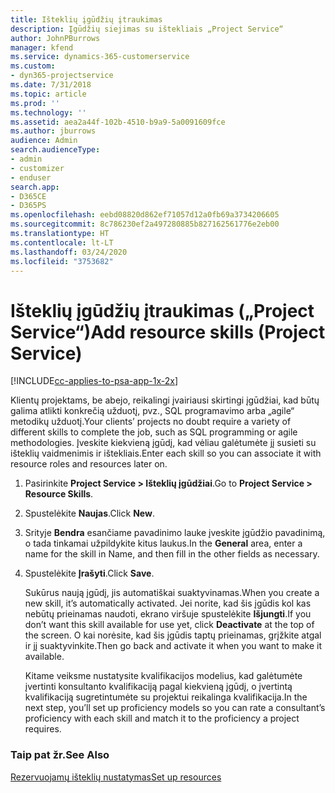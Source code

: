 ```yaml
---
title: Išteklių įgūdžių įtraukimas
description: Įgūdžių siejimas su ištekliais „Project Service“
author: JohnPBurrows
manager: kfend
ms.service: dynamics-365-customerservice
ms.custom:
- dyn365-projectservice
ms.date: 7/31/2018
ms.topic: article
ms.prod: ''
ms.technology: ''
ms.assetid: aea2a44f-102b-4510-b9a9-5a0091609fce
ms.author: jburrows
audience: Admin
search.audienceType:
- admin
- customizer
- enduser
search.app:
- D365CE
- D365PS
ms.openlocfilehash: eebd08820d862ef71057d12a0fb69a3734206605
ms.sourcegitcommit: 8c786230ef2a497280885b827162561776e2eb00
ms.translationtype: HT
ms.contentlocale: lt-LT
ms.lasthandoff: 03/24/2020
ms.locfileid: "3753682"
---
```

# <a name="add-resource-skills-project-service"></a><span data-ttu-id="e0ac5-103">Išteklių įgūdžių įtraukimas („Project Service“)</span><span class="sxs-lookup"><span data-stu-id="e0ac5-103">Add resource skills (Project Service)</span></span>

[!INCLUDE[cc-applies-to-psa-app-1x-2x](../includes/cc-applies-to-psa-app-1x-2x.md)]

<span data-ttu-id="e0ac5-104">Klientų projektams, be abejo, reikalingi įvairiausi skirtingi įgūdžiai, kad būtų galima atlikti konkrečią užduotį, pvz., SQL programavimo arba „agile“ metodikų užduotį.</span><span class="sxs-lookup"><span data-stu-id="e0ac5-104">Your clients’ projects no doubt require a variety of different skills to complete the job, such as SQL programming or agile methodologies.</span></span> <span data-ttu-id="e0ac5-105">Įveskite kiekvieną įgūdį, kad vėliau galėtumėte jį susieti su išteklių vaidmenimis ir ištekliais.</span><span class="sxs-lookup"><span data-stu-id="e0ac5-105">Enter each skill so you can associate it with resource roles and resources later on.</span></span>  
  
1. <span data-ttu-id="e0ac5-106">Pasirinkite **Project Service > Išteklių įgūdžiai**.</span><span class="sxs-lookup"><span data-stu-id="e0ac5-106">Go to **Project Service > Resource Skills**.</span></span>  
  
2. <span data-ttu-id="e0ac5-107">Spustelėkite **Naujas**.</span><span class="sxs-lookup"><span data-stu-id="e0ac5-107">Click **New**.</span></span>  
  
3. <span data-ttu-id="e0ac5-108">Srityje **Bendra** esančiame pavadinimo lauke įveskite įgūdžio pavadinimą, o tada tinkamai užpildykite kitus laukus.</span><span class="sxs-lookup"><span data-stu-id="e0ac5-108">In the **General** area, enter a name for the skill in Name, and then fill in the other fields as necessary.</span></span>  
  
4. <span data-ttu-id="e0ac5-109">Spustelėkite **Įrašyti**.</span><span class="sxs-lookup"><span data-stu-id="e0ac5-109">Click **Save**.</span></span>  
  
   <span data-ttu-id="e0ac5-110">Sukūrus naują įgūdį, jis automatiškai suaktyvinamas.</span><span class="sxs-lookup"><span data-stu-id="e0ac5-110">When you create a new skill, it’s automatically activated.</span></span> <span data-ttu-id="e0ac5-111">Jei norite, kad šis įgūdis kol kas nebūtų prieinamas naudoti, ekrano viršuje spustelėkite **Išjungti**.</span><span class="sxs-lookup"><span data-stu-id="e0ac5-111">If you don’t want this skill available for use yet, click **Deactivate** at the top of the screen.</span></span> <span data-ttu-id="e0ac5-112">O kai norėsite, kad šis įgūdis taptų prieinamas, grįžkite atgal ir jį suaktyvinkite.</span><span class="sxs-lookup"><span data-stu-id="e0ac5-112">Then go back and activate it when you want to make it available.</span></span>  
  
   <span data-ttu-id="e0ac5-113">Kitame veiksme nustatysite kvalifikacijos modelius, kad galėtumėte įvertinti konsultanto kvalifikaciją pagal kiekvieną įgūdį, o įvertintą kvalifikaciją sugretintumėte su projektui reikalinga kvalifikacija.</span><span class="sxs-lookup"><span data-stu-id="e0ac5-113">In the next step, you’ll set up proficiency models so you can rate a consultant’s proficiency with each skill and match it to the proficiency a project requires.</span></span>  
  
### <a name="see-also"></a><span data-ttu-id="e0ac5-114">Taip pat žr.</span><span class="sxs-lookup"><span data-stu-id="e0ac5-114">See Also</span></span>  
 [<span data-ttu-id="e0ac5-115">Rezervuojamų išteklių nustatymas</span><span class="sxs-lookup"><span data-stu-id="e0ac5-115">Set up resources</span></span>](../project-service/set-up-resources.md)
